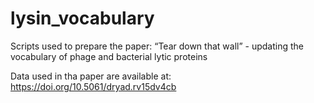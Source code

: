 # lysin_vocabulary
Scripts used to prepare the paper: “Tear down that wall” - updating the vocabulary of phage and bacterial lytic proteins

Data used in tha paper are available at: https://doi.org/10.5061/dryad.rv15dv4cb

